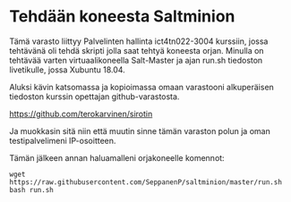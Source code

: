 # Tehdään koneesta Saltminion

Tämä varasto liittyy Palvelinten hallinta ict4tn022-3004 kurssiin, jossa tehtävänä oli tehdä skripti jolla saat tehtyä koneesta orjan.
Minulla on tehtävää varten virtuaalikoneella Salt-Master ja ajan run.sh tiedoston livetikulle, jossa Xubuntu 18.04.

Aluksi kävin katsomassa ja kopioimassa omaan varastooni alkuperäisen tiedoston kurssin opettajan github-varastosta.

https://github.com/terokarvinen/sirotin

Ja muokkasin sitä niin että muutin sinne tämän varaston polun ja oman testipalvelimeni IP-osoitteen.

Tämän jälkeen annan haluamalleni orjakoneelle komennot:

    wget https://raw.githubusercontent.com/SeppanenP/saltminion/master/run.sh
    bash run.sh
    
  
